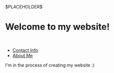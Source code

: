 
<body>
$PLACEHOLDER$<body style="background-image: url('./starts.gif');">
  <h1><strong>Welcome to my website!</strong></h1>
  <br />
  <ul>
    <li><a href="./contact.html">Contact Info</a></li>
    <li><a href="./aboutme.html">About Me</a></li>
  </ul>
  <p>I'm in the process of creating my website :)</p>
</body>